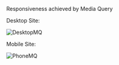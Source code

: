 Responsiveness achieved by Media Query

Desktop Site:

![DesktopMQ](https://user-images.githubusercontent.com/32956051/104040870-0caf8480-518d-11eb-8422-0cd2c07e0a1a.PNG)

Mobile Site:

![PhoneMQ](https://user-images.githubusercontent.com/32956051/104040872-0d481b00-518d-11eb-8ebf-b06fbc307c3a.PNG)
